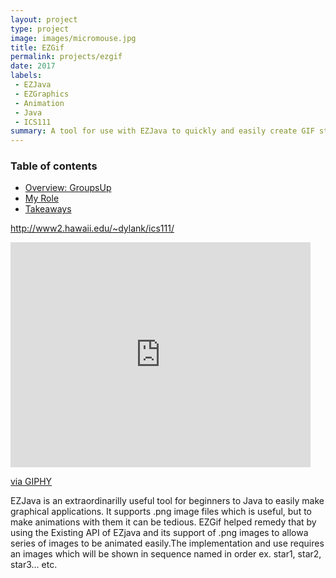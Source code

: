 ```yaml
---
layout: project
type: project
image: images/micromouse.jpg
title: EZGif
permalink: projects/ezgif
date: 2017
labels:
 - EZJava
 - EZGraphics
 - Animation
 - Java
 - ICS111
summary: A tool for use with EZJava to quickly and easily create GIF style animations.
---
```

 
 ### Table of contents

* [Overview: GroupsUp](#overview-of-groupsup)
* [My Role](#my-role)
* [Takeaways](#takeaways)
 
 http://www2.hawaii.edu/~dylank/ics111/
 
 <iframe src="https://giphy.com/embed/3o6fIYvQ3XZFvr3nK8" width="480" height="360" frameBorder="0" class="giphy-embed" allowFullScreen></iframe><p><a href="https://giphy.com/gifs/3o6fIYvQ3XZFvr3nK8">via GIPHY</a></p>
 
 EZJava is an extraordinarilly useful tool for beginners to Java to easily make graphical applications. It supports .png
 image files which is useful, but to make animations with them it can be tedious. EZGif helped remedy that by using the
 Existing API of EZjava and its support of .png images to allowa series of images to be animated easily.The 
 implementation and use requires an images which will be shown in sequence named in order ex. star1, star2, star3... etc.
